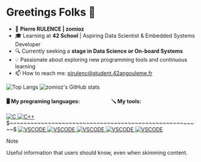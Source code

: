 # Greetings Folks 👋
- 👨 **Pierre RULENCE | zomioz**
- 🎓 Learning at **42 School** | Aspiring Data Scientist & Embedded Systems Developer
- 🔍 Currently seeking a **stage in Data Science or On-board Systems**
- 💡 Passionate about exploring new programming tools and continuous learning
- 📫 How to reach me: pirulenc@student.42angouleme.fr

![Top Langs](https://github-readme-stats.vercel.app/api/top-langs/?username=zomioz&layout=donut&theme=tokyonight) ![zomioz's GitHub stats](https://github-readme-stats.vercel.app/api?username=zomioz&show_icons=true&theme=tokyonight)


#### 🖥️ My programing languages: $~~~~~~~~~~~~~~~~~~~~~~~$ 🪛 My tools:

<a href="https://en.wikipedia.org/wiki/C_(programming_language">
  <img src="https://img.icons8.com/?size=36&id=teULeYjvuR4y&format=png&color=000000" alt="C">
<a href="https://en.wikipedia.org/wiki/C%2B%2B">
  <img src="https://img.icons8.com/?size=36&id=2T6TKY6whzgV&format=png&color=000000" alt="C++">
</a>
$~~~~~~~~~~~~~~~~~~~~~~~~~~~~~~~~~~~~~~~~~~~~~~~~~~~~~~~$ 
<a href="https://code.visualstudio.com/">
  <img src="https://img.icons8.com/?size=36&id=52539&format=png&color=000000" alt="VSCODE">
<a href="https://github.com/zomioz">
  <img src="https://img.icons8.com/?size=36&id=XCNhMfBsqfX1&format=png&color=000000" alt="VSCODE">
<a href="https://www.linux.org/">
  <img src="https://img.icons8.com/?size=36&id=49498&format=png&color=000000" alt="VSCODE">
<a href="https://www.virtualbox.org/">
  <img src="https://img.icons8.com/?size=36&id=69505&format=png&color=000000" alt="VSCODE">
<a href="https://www.docker.com/">
  <img src="https://img.icons8.com/?size=36&id=GOHWqwnSE8Sv&format=png&color=000000" alt="VSCODE">
</a>


> [!NOTE]
> Useful information that users should know, even when skimming content.
<!--
**zomioz/zomioz** is a ✨ _special_ ✨ repository because its `README.md` (this file) appears on your GitHub profile.

Here are some ideas to get you started:

- 🔭 I’m currently working on ...
- 🌱 I’m currently learning ...
- 👯 I’m looking to collaborate on ...
- 🤔 I’m looking for help with ...
- 💬 Ask me about ...
- 📫 How to reach me: ...
- 😄 Pronouns: ...
- ⚡ Fun fact: ...
-->

